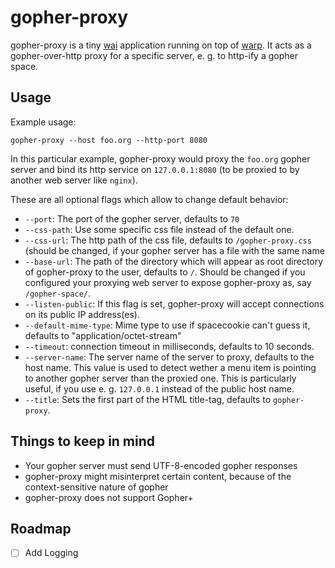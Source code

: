 # gopher-proxy

gopher-proxy is a tiny [wai](https://hackage.haskell.org/package/wai) application running on top of [warp](https://hackage.haskell.org/package/warp). It acts as a gopher-over-http proxy for a specific server, e. g. to http-ify a gopher space.

## Usage

Example usage:

    gopher-proxy --host foo.org --http-port 8080

In this particular example, gopher-proxy would proxy the `foo.org` gopher server and bind its http service on `127.0.0.1:8080` (to be proxied to by another web server like `nginx`).

These are all optional flags which allow to change default behavior:

* `--port`: The port of the gopher server, defaults to `70`
* `--css-path`: Use some specific css file instead of the default one.
* `--css-url`: The http path of the css file, defaults to `/gopher-proxy.css` (should be changed, if your gopher server has a file with the same name
* `--base-url`: The path of the directory which will appear as root directory of gopher-proxy to the user, defaults to `/`. Should be changed if you configured your proxying web server to expose gopher-proxy as, say `/gopher-space/`.
* `--listen-public`: If this flag is set, gopher-proxy will accept connections on its public IP address(es).
* `--default-mime-type`: Mime type to use if spacecookie can't guess it, defaults to "application/octet-stream"
* `--timeout`: connection timeout in milliseconds, defaults to 10 seconds.
* `--server-name`: The server name of the server to proxy, defaults to the host name. This value is used to detect wether a menu item is pointing to another gopher server than the proxied one. This is particularly useful, if you use e. g. `127.0.0.1` instead of the public host name.
* `--title`: Sets the first part of the HTML title-tag, defaults to `gopher-proxy`.

## Things to keep in mind

* Your gopher server must send UTF-8-encoded gopher responses
* gopher-proxy might misinterpret certain content, because of the context-sensitive nature of gopher
* gopher-proxy does not support Gopher+

## Roadmap

- [ ] Add Logging
